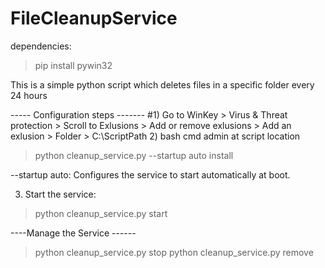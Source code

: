 # FileCleanupService

dependencies:
> pip install pywin32


This is a simple python script which deletes files in a specific folder every 24 hours

----- Configuration steps -------
#1) Go to WinKey > Virus & Threat protection > Scroll to Exlusions > Add or remove exlusions > Add an exlusion > Folder > C:\ScriptPath
2) bash cmd admin at script location
> python cleanup_service.py --startup auto install

--startup auto: Configures the service to start automatically at boot.

3) Start the service:
> python cleanup_service.py start

----Manage the Service ------
> python cleanup_service.py stop
> python cleanup_service.py remove
